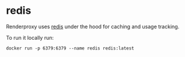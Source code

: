# redis

Renderproxy uses [redis](https://hub.docker.com/_/redis?tab=tags) under the hood for caching and usage tracking.

To run it locally run:

```
docker run -p 6379:6379 --name redis redis:latest
``` 